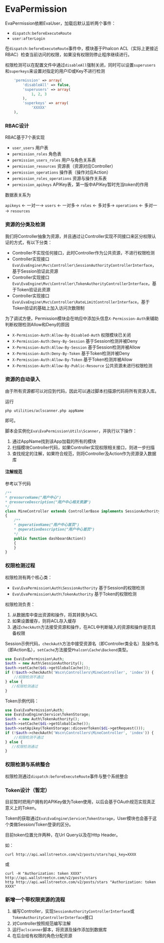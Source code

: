 EvaPermission
=======

EvaPermission依赖EvaUser，加载后默认监听两个事件：

- `dispatch:beforeExecuteRoute`
- `user:afterLogin`

在`dispatch:beforeExecuteRoute`事件中，模块基于Phalcon ACL（实际上更接近RBAC）检查当前访问的权限，如果没有权限则停止程序继续进行。

权限检测可以在配置文件中通过`disableAll`强制关闭，同时可以设置`superusers`和`superkeys`来设置对指定的用户ID或Key不进行检测

``` php
    'permission' => array(
        'disableAll' => false,
        'superusers' => array(
            1, 2, 3
        ),
        'superkeys' => array(
            'XXXXX'
    ),
  ```

### RBAC设计

RBAC基于7个表实现

- `user_users` 用户表
- `permission_roles` 角色表
- `permission_users_roles` 用户与角色关系表
- `permission_resources` 资源表（资源对应Controller）
- `permission_operations` 操作表（操作对应Action）
- `permission_roles_operations` 资源与操作关系表
- `permission_apikeys` APIKey表，第一版中APIKey暂时充当token的作用

数据表关系为

`apikeys` ← 一对一→ `users`  ← 一对多→  `roles`  ← 多对多→  `operations`  ← 多对一→  `resources`

### 资源的分类及检测

我们将Controller抽象为资源，并且通过让Controller实现不同接口来区分权限认证的方式，有以下分类：

- Controller不实现任何接口，此时Controller作为公共资源，不进行权限检测
- Controller实现接口`Eva\EvaEngine\Mvc\Controller\SessionAuthorityControllerInterface`，基于Session验证此资源
- Controller实现接口`Eva\EvaEngine\Mvc\Controller\TokenAuthorityControllerInterface`，基于Token验证此资源
- Controller实现接口`Eva\EvaEngine\Mvc\Controller\RateLimitControllerInterface`，基于Token验证的基础上加入访问次数限制

为了调试方便，Permission模块会在响应中添加头信息`X-Permission-Auth`来辅助判断权限检测Allow和Deny的原因

- `X-Permission-Auth:Allow-By-Disabled-Auth` 权限模块已关闭
- `X-Permission-Auth:Deny-By-Session` 基于Session检测并被Deny
- `X-Permission-Auth:Allow-By-Session` 基于Session检测并被Allow
- `X-Permission-Auth:Deny-By-Token` 基于Token检测并被Deny
- `X-Permission-Auth:Allow-By-Token` 基于Token检测并被Allow
- `X-Permission-Auth:Allow-By-Public-Resource` 公共资源未进行权限检测


### 资源的自动录入

由于所有资源都可以对应到代码，因此可以通过脚本扫描源代码将所有资源入库。

运行

    php utilities/aclscanner.php appName
   
即可。

脚本会实例化`Eva\EvaPermission\Utils\Scanner`，并执行以下操作：

1. 通过AppName找到该App加载的所有的模块
2. 扫描模块Controller代码，如果Controller实现权限相关接口，则进一步扫描
3. 查找规定的注解，如果符合规范，则将Controller及Action作为资源录入数据库

#### 注解规范

参考以下代码

``` php
/**
* @resourceName("用户中心")
* @resourceDescription("用户中心相关资源")
*/
class MineController extends ControllerBase implements SessionAuthorityControllerInterface
{
    /**
    * @operationName("用户中心首页")
    * @operationDescription("用户中心首页")
    */
    public function dashboardAction()
    {
    }
}
```


### 权限检测过程

权限检测有两个核心类：

- `Eva\EvaPermission\Auth\SessionAuthority`  基于Session的权限检测
- `Eva\EvaPermission\Auth\TokenAuthority`   基于Token的权限检测

权限检测负责：

1. 从数据库中查出资源和操作，将其转换为ACL
2. 如果设置缓存，则将ACL存入缓存
3. 通过`checkAuth`方法接受资源和操作，在ACL中判断输入的资源和操作是否具备权限

Session示例代码，`checkAuth`方法中接受资源名（即Controller类全名）及操作名（即Action名），`setCache`方法接受`Phalcon\Cache\Backend`类型。

``` php
use Eva\EvaPermission\Auth;
$auth = new Auth\SessionAuthority();
$auth->setCache($di->getGlobalCache());
if (!$auth->checkAuth('Wscn\Controllers\MineController', 'index')) {
    //权限检测不通过
} else {
   //权限检测通过
}
```

Token示例代码：

``` php
use Eva\EvaPermission\Auth;
use Eva\EvaEngine\Service\TokenStorage;
$auth = new Auth\TokenAuthority();
$auth->setCache($di->getGlobalCache());
$auth->setApikey(TokenStorage::dicoverToken($di->getRequest()));
if (!$auth->checkAuth('Wscn\Controllers\MineController', 'index')) {
    //权限检测不通过
} else {
   //权限检测通过
}
```

### 权限检测与系统整合

权限检测通过`dispatch:beforeExecuteRoute`事件与整个系统整合


### Token设计（暂定）

目前暂时把用户拥有的APIKey做为Token使用，以后会基于OAuth规范实现真正意义上的Token。

Token的获取通过`Eva\EvaEngine\Service\TokenStorage`，User模块也会基于这个类做Session/Token登录的区分。

目前token位置允许两种，在Url Query以及在Http Header。

如：

    curl http://api.wallstreetcn.com/v2/posts/stars?api_key=XXXX

或

    curl -H "Authorization: token XXXX" http://api.wallstreetcn.com/v2/posts/stars
    http http://api.wallstreetcn.com/v2/posts/stars "Authorization: token XXXX"

### 新增一个带权限资源的流程

1. 编写Controller，实现`SessionAuthorityControllerInterface`或`TokenAuthorityControllerInterface`接口
2. 对Controller按照规范编写注解
3. 运行`aclscanner`脚本，将资源及操作添加到数据库
4. 在后台给有权限的角色分配资源
